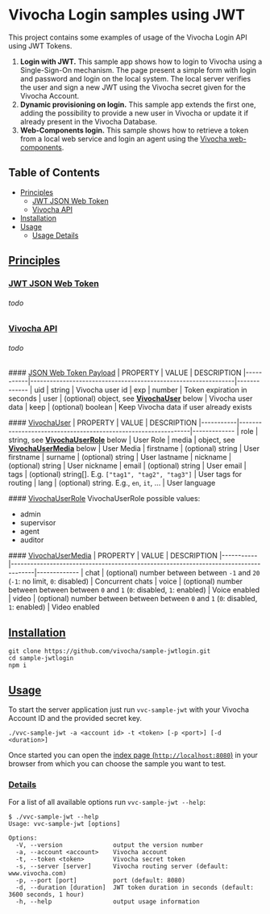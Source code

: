 # Vivocha Login samples using JWT

This project contains some examples of usage of the Vivocha Login API using JWT Tokens.

1. **Login with JWT.** This sample app shows how to login to Vivocha using a Single-Sign-On mechanism. The page present a simple form with login and password and login on the local system. The local server verifies the user and sign a new JWT using the Vivocha secret given for the Vivocha Account.
2. **Dynamic provisioning on login.** This sample app extends the first one, adding the possibility to provide a new user in Vivocha or update it if already present in the Vivocha Database.
3. **Web-Components login.** This sample shows how to retrieve a token from a local web service and login an agent using the [Vivocha web-components](https://components.vivocha.com/docs/latest/).

## Table of Contents
- [Principles](#principles)
  - [JWT JSON Web Token](#principles-jwt)
  - [Vivocha API](#principles-api)
- [Installation](#installation)
- [Usage](#usage)
  - [Usage Details](#usage-detail)

## [Principles](#principles)

### [JWT JSON Web Token](#principles-jwt)
###### todo

### [Vivocha API](#principles-api)
###### todo

#### [JSON Web Token Payload](#JWTPayload)
| PROPERTY  | VALUE                                                         | DESCRIPTION 
|-----------|---------------------------------------------------------------|-------------
| uid       | string                                                        | Vivocha user id
| exp       | number                                                        | Token expiration in seconds
| user      | (optional) object, see **[VivochaUser](#VivochaUser)** below  | Vivocha user data 
| keep      | (optional) boolean                                            | Keep Vivocha data if user already exists

#### [VivochaUser](#VivochaUser)
| PROPERTY  | VALUE                                                         | DESCRIPTION 
|-----------|---------------------------------------------------------------|-------------
| role      | string, see **[VivochaUserRole](#VivochaUserRole)** below     | User Role
| media     | object, see **[VivochaUserMedia](#VivochaUserMedia)** below   | User Media
| firstname | (optional) string                                             | User firstname
| surname   | (optional) string                                             | User lastname
| nickname  | (optional) string                                             | User nickname
| email     | (optional) string                                             | User email
| tags      | (optional) string[]. E.g. `["tag1", "tag2", "tag3"]`          | User tags for routing
| lang      | (optional) string. E.g., `en`, `it`, ...                      | User language

#### [VivochaUserRole](#VivochaUserRole)
VivochaUserRole possible values:
- admin
- supervisor
- agent
- auditor

#### [VivochaUserMedia](#VivochaUserMedia)
| PROPERTY  | VALUE                                                                               | DESCRIPTION 
|-----------|-------------------------------------------------------------------------------------|-------------
| chat      | (optional) number between between `-1` and `20` (`-1`: no limit, `0`: disabled)     | Concurrent chats
| voice     | (optional) number between between between `0` and `1` (`0`: disabled, `1`: enabled) | Voice enabled
| video     | (optional) number between between between `0` and `1` (`0`: disabled, `1`: enabled) | Video enabled

## [Installation](#installation)

```
git clone https://github.com/vivocha/sample-jwtlogin.git
cd sample-jwtlogin
npm i
```

## [Usage](#usage)
To start the server application just run `vvc-sample-jwt` with your Vivocha Account ID and the provided secret key.
```
./vvc-sample-jwt -a <account id> -t <token> [-p <port>] [-d <duration>]
```
Once started you can open the [index page (`http://localhost:8080`)](http://localhost:8080) in your browser from which you can choose the sample you want to test.

### [Details](#usage-detail)
For a list of all available options run `vvc-sample-jwt --help`:
```
$ ./vvc-sample-jwt --help
Usage: vvc-sample-jwt [options]

Options:
  -V, --version              output the version number
  -a, --account <account>    Vivocha account
  -t, --token <token>        Vivocha secret token
  -s, --server [server]      Vivocha routing server (default: www.vivocha.com)
  -p, --port [port]          port (default: 8080)
  -d, --duration [duration]  JWT token duration in seconds (default: 3600 seconds, 1 hour)
  -h, --help                 output usage information
```

